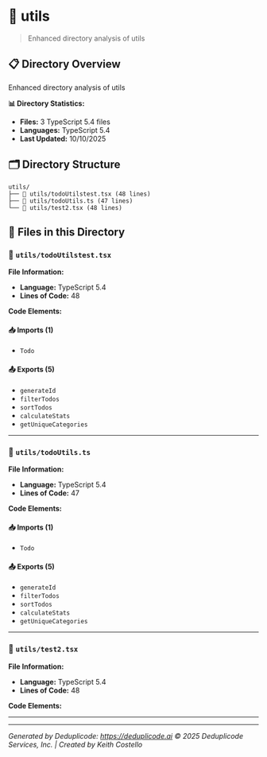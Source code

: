 # 📁 utils

> Enhanced directory analysis of utils

## 📋 Directory Overview

Enhanced directory analysis of utils

**📊 Directory Statistics:**
- **Files:** 3 TypeScript 5.4 files
- **Languages:** TypeScript 5.4
- **Last Updated:** 10/10/2025

## 🗂 Directory Structure

```
utils/
├── 📄 utils/todoUtilstest.tsx (48 lines)
├── 📄 utils/todoUtils.ts (47 lines)
└── 📄 utils/test2.tsx (48 lines)
```

## 🎯 Files in this Directory

### 📄 `utils/todoUtilstest.tsx`
**File Information:**
- **Language:** TypeScript 5.4
- **Lines of Code:** 48

**Code Elements:**

#### 📥 Imports (1)
- `Todo`

#### 📤 Exports (5)
- `generateId`
- `filterTodos`
- `sortTodos`
- `calculateStats`
- `getUniqueCategories`

---

### 📄 `utils/todoUtils.ts`
**File Information:**
- **Language:** TypeScript 5.4
- **Lines of Code:** 47

**Code Elements:**

#### 📥 Imports (1)
- `Todo`

#### 📤 Exports (5)
- `generateId`
- `filterTodos`
- `sortTodos`
- `calculateStats`
- `getUniqueCategories`

---

### 📄 `utils/test2.tsx`
**File Information:**
- **Language:** TypeScript 5.4
- **Lines of Code:** 48

**Code Elements:**

---

---

*Generated by Deduplicode: https://deduplicode.ai*
*© 2025 Deduplicode Services, Inc. | Created by Keith Costello*
